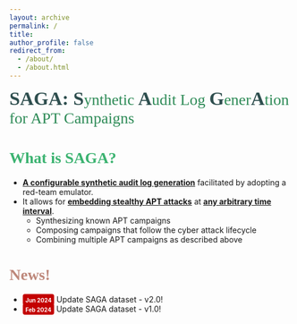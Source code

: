 ```yaml
---
layout: archive
permalink: /
title: 
author_profile: false
redirect_from: 
  - /about/
  - /about.html
---
```

<p>
  <strong style="color: #2F4F4F; font-family: 'Georgia'; font-weight: bold;font-size:34px">SAGA: </strong>
  <span style="color: #2F4F4F; font-family: 'Georgia'; font-weight: bold;font-size:34px">S</span>
  <span style="color: #2E8B57; font-family: 'Georgia'; font-size:28px; margin-left: -4px;">ynthetic </span>
  <span style="color: #2F4F4F; font-family: 'Georgia'; font-weight: bold;font-size:34px">A</span>
  <span style="color: #2E8B57; font-family: 'Georgia'; font-size:28px; margin-left: -4px;">udit Log </span> 
  <span style="color: #2F4F4F; font-family: 'Georgia'; font-weight: bold;font-size:34px">G</span>
  <span style="color: #2E8B57; font-family: 'Georgia'; font-size:28px; margin-left: -4px;">ener</span>
  <span style="color: #2F4F4F; font-family: 'Georgia'; font-weight: bold;font-size:34px; margin-left: -4px;">A</span>
  <span style="color: #2E8B57; font-family: 'Georgia'; font-size:28px; margin-left: -4px;">tion for APT Campaigns </span>
</p>

<h1 style= "color:#3CB371; font-family: 'Georgia';">What is SAGA?</h1>
<ul>
  <li><span style="font-weight: bold; text-decoration: underline;">A configurable synthetic audit log generation</span>   facilitated by adopting a red-team emulator.</li>
  <li>It allows for <span style="font-weight: bold; text-decoration: underline;">embedding stealthy APT attacks</span> at <span style="font-weight: bold; text-decoration: underline;">any arbitrary time interval</span>.
    <ul>
      <li>Synthesizing known APT campaigns</li>
      <li>Composing campaigns that follow the cyber attack lifecycle</li>
      <li>Combining multiple APT campaigns as described above</li>
    </ul>
  </li>
</ul>

<!--<h1 style= "color:#be887b"> Introduction </h1>
<p style="text-align: justify; white-space: normal;">SAGA is a system that combines the attack behaviors defined by the MITRE ATT&CK framework with the APT lifecycle proposed by Mandiant to automatically generate diverse APT attack scenario synthesized audit logs. These synthesized audit logs can be used to train machine learning models and evaluate the performance of various APT detection methods.</p>-->

<div class="card">
  <h1 style= "color:#be887b; font-family: 'Georgia'"> News! </h1>
  <ul>
    <li> <span style="border-width: 3px ; width: 150px; height: 30px ; padding: 1px 5px 2px 5px; text-align: center; background-color:#C40000;border-radius: 4px;"><font style="font-weight:bold" color="white" size="1">Jun 2024</font></span> Update SAGA dataset - v2.0!</li>
    <li> <span style="border-width: 3px ; width: 150px; height: 30px ; padding: 1px 5px 2px 5px; text-align: center; background-color:#C40000;border-radius: 4px;"><font style="font-weight:bold" color="white" size="1">Feb 2024</font></span> Update SAGA dataset - v1.0!</li>  
  </ul>
</div>
